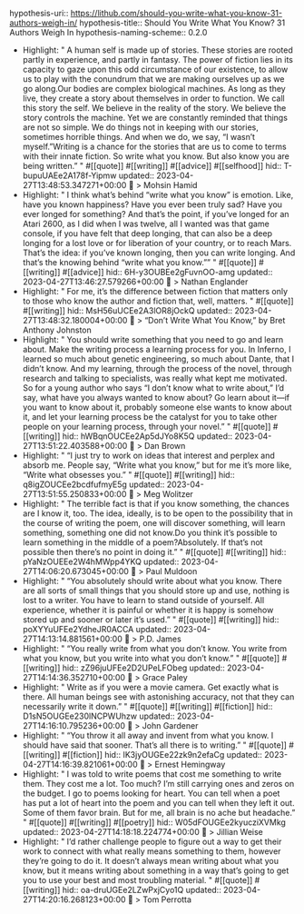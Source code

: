 hypothesis-uri:: https://lithub.com/should-you-write-what-you-know-31-authors-weigh-in/
hypothesis-title:: Should You Write What You Know? 31 Authors Weigh In
hypothesis-naming-scheme:: 0.2.0

- Highlight: " A human self is made up of stories. These stories are rooted partly in experience, and partly in fantasy. The power of fiction lies in its capacity to gaze upon this odd circumstance of our existence, to allow us to play with the conundrum that we are making ourselves up as we go along.Our bodies are complex biological machines. As long as they live, they create a story about themselves in order to function. We call this story the self. We believe in the reality of the story. We believe the story controls the machine. Yet we are constantly reminded that things are not so simple. We do things not in keeping with our stories, sometimes horrible things. And when we do, we say, “I wasn’t myself.”Writing is a chance for the stories that are us to come to terms with their innate fiction. So write what you know. But also know you are being written.” " #[[quote]] #[[writing]] #[[advice]] #[[selfhood]]
  hid:: T-bupuUAEe2A178f-Yipmw
  updated:: 2023-04-27T13:48:53.347271+00:00
  📝 > Mohsin Hamid
- Highlight: " I think what’s behind “write what you know” is emotion. Like, have you known happiness? Have you ever been truly sad? Have you ever longed for something? And that’s the point, if you’ve longed for an Atari 2600, as I did when I was twelve, all I wanted was that game console, if you have felt that deep longing, that can also be a deep longing for a lost love or for liberation of your country, or to reach Mars. That’s the idea: if you’ve known longing, then you can write longing. And that’s the knowing behind “write what you know.”” " #[[quote]] #[[writing]] #[[advice]]
  hid:: 6H-y3OUBEe2gFuvnOO-amg
  updated:: 2023-04-27T13:46:27.579266+00:00
  📝 > Nathan Englander
- Highlight: " For me, it’s the difference between fiction that matters only to those who know the author and fiction that, well, matters. " #[[quote]] #[[writing]]
  hid:: MsH56uUCEe2A3lOR8jOckQ
  updated:: 2023-04-27T13:48:32.180004+00:00
  📝 > “Don’t Write What You Know,”  by Bret Anthony Johnston
- Highlight: " You should write something that you need to go and learn about. Make the writing process a learning process for you. In Inferno, I learned so much about genetic engineering, so much about Dante, that I didn’t know. And my learning, through the process of the novel, through research and talking to specialists, was really what kept me motivated. So for a young author who says “I don’t know what to write about,” I’d say, what have you always wanted to know about? Go learn about it—if you want to know about it, probably someone else wants to know about it, and let your learning process be the catalyst for you to take other people on your learning process, through your novel.” " #[[quote]] #[[writing]]
  hid:: hWBqnOUCEe2Ap5dJYo8K5Q
  updated:: 2023-04-27T13:51:22.403588+00:00
  📝 > Dan Brown
- Highlight: " “I just try to work on ideas that interest and perplex and absorb me. People say, “Write what you know,” but for me it’s more like, “Write what obsesses you.” " #[[quote]] #[[writing]]
  hid:: q8igZOUCEe2bcdfufmyE5g
  updated:: 2023-04-27T13:51:55.250833+00:00
  📝 > Meg Wolitzer
- Highlight: " The terrible fact is that if you know something, the chances are I know it, too. The idea, ideally, is to be open to the possibility that in the course of writing the poem, one will discover something, will learn something, something one did not know.Do you think it’s possible to learn something in the middle of a poem?Absolutely. If that’s not possible then there’s no point in doing it.” " #[[quote]] #[[writing]]
  hid:: pYaNzOUEEe2W4hMWpp4YKQ
  updated:: 2023-04-27T14:06:20.673045+00:00
  📝 > Paul Muldoon
- Highlight: " “You absolutely should write about what you know. There are all sorts of small things that you should store up and use, nothing is lost to a writer. You have to learn to stand outside of yourself. All experience, whether it is painful or whether it is happy is somehow stored up and sooner or later it’s used.” " #[[quote]] #[[writing]]
  hid:: poXYYuUFEe2YdheJR0ACCA
  updated:: 2023-04-27T14:13:14.881561+00:00
  📝 > P.D. James
- Highlight: " “You really write from what you don’t know. You write from what you know, but you write into what you don’t know.” " #[[quote]] #[[writing]]
  hid:: zZ96juUFEe2D2UPeLFObeg
  updated:: 2023-04-27T14:14:36.352710+00:00
  📝 > Grace Paley
- Highlight: " Write as if you were a movie camera. Get exactly what is there. All human beings see with astonishing accuracy, not that they can necessarily write it down.” " #[[quote]] #[[writing]] #[[fiction]]
  hid:: D1sN5OUGEe230lNCPWUhzw
  updated:: 2023-04-27T14:16:10.795236+00:00
  📝 > John Gardener
- Highlight: " “You throw it all away and invent from what you know. I should have said that sooner. That’s all there is to writing.” " #[[quote]] #[[writing]] #[[fiction]]
  hid:: IK3jyOUGEe22zk9n2efaCg
  updated:: 2023-04-27T14:16:39.821061+00:00
  📝 > Ernest Hemingway
- Highlight: " I was told to write poems that cost me something to write them. They cost me a lot. Too much? I’m still carrying ones and zeros on the budget. I go to poems looking for heart. You can tell when a poet has put a lot of heart into the poem and you can tell when they left it out. Some of them favor brain. But for me, all brain is no ache but headache.” " #[[quote]] #[[writing]] #[[poetry]]
  hid:: W05dFOUGEe2kyucziXVMkg
  updated:: 2023-04-27T14:18:18.224774+00:00
  📝 > Jillian Weise
- Highlight: " I’d rather challenge people to figure out a way to get their work to connect with what really means something to them, however they’re going to do it. It doesn’t always mean writing about what you know, but it means writing about something in a way that’s going to get you to use your best and most troubling material. " #[[quote]] #[[writing]]
  hid:: oa-druUGEe2LZwPxjCyo1Q
  updated:: 2023-04-27T14:20:16.268123+00:00
  📝 > Tom Perrotta